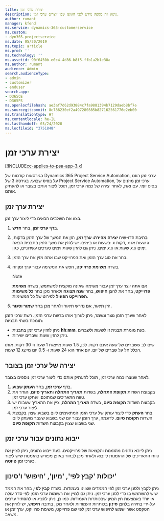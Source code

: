 ```yaml
---
title: יצירת ערכי זמן
description: נושא זה מספק מידע לגבי האופן שבו יוצרים ערכי זמן.
author: rumant
manager: kfend
ms.service: dynamics-365-customerservice
ms.custom:
- dyn365-projectservice
ms.date: 05/20/2019
ms.topic: article
ms.prod: ''
ms.technology: ''
ms.assetid: 90f6450b-e0c4-4d86-b8f5-ffb1a2b1e38a
ms.author: rumant
audience: Admin
search.audienceType:
- admin
- customizer
- enduser
search.app:
- D365CE
- D365PS
ms.openlocfilehash: ae3af7d62d93884c7fa9881394b7129daeb8bf7e
ms.sourcegitcommit: 8c786230ef2a497280885b827162561776e2eb00
ms.translationtype: HT
ms.contentlocale: he-IL
ms.lasthandoff: 03/24/2020
ms.locfileid: "3751848"
---
```

# <a name="create-time-entries"></a>יצירת ערכי זמן

[!INCLUDE[cc-applies-to-psa-app-3.x](../includes/cc-applies-to-psa-app-3x.md)]

בגירסאות קודמות של Dynamics 365 Project Service Automation, ערכי זמן הוזנו על בסיס שבועי. בגירסה 3 של Project Service Automation, ערכי זמן מוזנים על בסיס יומי. עם זאת, לאחר יצירה של כמה ערכי זמן, תוכל ליצור אותם בצובר או להעתיק אותם.

## <a name="create-a-time-entry"></a>יצירת ערך זמן

בצע את השלבים הבאים כדי ליצור ערך זמן.

1. בדף **ערכי זמן**, בחר **חדש**.
2. בתיבת הדו-שיח **יצירה מהירה: ערך זמן**, הזן את המשך של ערך הזמן בדקות, בשעות או בימים. יש להזין את משך הזמן בתבנית הבאה: *x* דקות, *x* שעות או *x* ימים. ניתן גם להזין שעות וימים כערכים עשרוניים, כגון *x.x* שעות או *x.x* ימים.
3. בחר את סוג ערך הזמן ואת הפרוייקט שבו אתה מזין את ערך הזמן.
4. בשדה **משימת פרוייקט**, חפש את המשימה עבור ערך זמן זה.

    > [!NOTE]
    > אם אתה יוצר ערך זמן עבור משימה שאינה מוקצית למשתמש, בשדה **‏‫משימת פרוייקט**, בחר את לחצן **חיפוש**, בחר **שנה תצוגה** ולאחר מכן בחר **כל משימות הפרוייקט הפעיל‬** לפירוט של כל המשימות.

5. הזן תיאור, אם נדרש תיאור ולאחר מכן בחר **שמור וסגור**.

לאחר שערך הזמן נוצר ונשמר, ניתן לערוך אותו ברשת ערכי הזמן. רשת ערכי הזמן תומכת בשתי תבניות:

- ניתן להזין ערכי זמן בתבנית **hh:mm**. כעת מומרת תבנית זו לשעות ולשברים.
- ניתן להזין שעות ושברים ישירות.

שים לב ששברים של שעה אינם דקות. לכן, 1.5 שעות מייצגת 1 שעה ו- 30 דקות. אותו הכלל חל על שברים של יום. יום אחד הוא 24 שעות ו- 0.5 יום מייצג 12 שעות.

## <a name="bulk-create-time-entries"></a>יצירה של ערכי זמן בצובר

לאחר שנוצרו כמה ערכי זמן, תוכל להעתיק אותם כדי ליצור ערכי זמן נוספים בצובר.

1. בדף **ערכי זמן**, בחר **העתק שבוע**.
2. בקבוצת השדות **תקופת התחלה**, בשדות **תאריך התחלה** ו**תאריך סיום**, הגדר את טווח התאריכים שמתוכם יועתקו ערכי זמן.
3. בקבוצת השדות **תקופת סיום**, בשדה **תאריך התחלה**, ציין את התאריך שעבורו יש ליצור ערכי זמן.
4. בחר **העתק** כדי ליצור עותק של ערכי הזמן המתאימים ליום בשבוע שצוין בקבוצת השדות **תקופת סיום**. לדוגמה, ערך הזמן עבור יום שני בשבוע שעבר מועתק ליום שני בשבוע שצוין בקבוצת השדות **תקופת סיום**.

## <a name="import-data-for-time-entries"></a>ייבוא נתונים עבור ערכי זמן

ניתן לייבא נתונים מהזמנות והקצאות של פרוייקטים. בעת ייבוא נתונים, ניתן לציין את טווח התאריכים של ההזמנות לייבוא ולאחר מכן לבחור באופן מפורש בהזמנות שיש ליצור כערכי זמן **טיוטה**.

## <a name="group-by-sort-search-and-filter-capabilities"></a>יכולות 'קבץ לפי', 'מיון', 'חיפוש' ו'סינון'

ניתן לקבץ ולסנן ערכי זמן לפי הממדים שצוינו בעמודות. בשדה **קבץ לפי**, בחר את הממד שיש להשתמש בו כדי לסנן ערכי זמן. ניתן גם למיין את רשומות ערכי הזמן לפי סדר עולה או יורד באמצעות חץ המיון שבכותרות העמודות. כמו כן, ניתן להציג או להסתיר ערכים על-ידי בחירה בלחצן **סינון** בכותרות העמודות ולאחר מכן, בתיבה **חיפוש**, יש להזין את הטקסט אשר ישמש לחיפוש ערכי זמן לפי שם פרוייקט, משימת פרוייקט, ערך זמן או משאב.
